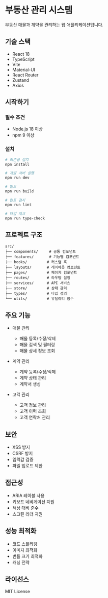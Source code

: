 # 부동산 관리 시스템

부동산 매물과 계약을 관리하는 웹 애플리케이션입니다.

## 기술 스택

- React 18
- TypeScript
- Vite
- Material-UI
- React Router
- Zustand
- Axios

## 시작하기

### 필수 조건

- Node.js 18 이상
- npm 9 이상

### 설치

```bash
# 의존성 설치
npm install

# 개발 서버 실행
npm run dev

# 빌드
npm run build

# 린트 검사
npm run lint

# 타입 체크
npm run type-check
```

## 프로젝트 구조

```
src/
├── components/     # 공통 컴포넌트
├── features/       # 기능별 컴포넌트
├── hooks/         # 커스텀 훅
├── layouts/       # 레이아웃 컴포넌트
├── pages/         # 페이지 컴포넌트
├── routes/        # 라우팅 설정
├── services/      # API 서비스
├── store/         # 상태 관리
├── types/         # 타입 정의
└── utils/         # 유틸리티 함수
```

## 주요 기능

- 매물 관리
  - 매물 등록/수정/삭제
  - 매물 검색 및 필터링
  - 매물 상세 정보 조회

- 계약 관리
  - 계약 등록/수정/삭제
  - 계약 상태 관리
  - 계약서 생성

- 고객 관리
  - 고객 정보 관리
  - 고객 이력 조회
  - 고객 연락처 관리

## 보안

- XSS 방지
- CSRF 방지
- 입력값 검증
- 파일 업로드 제한

## 접근성

- ARIA 레이블 사용
- 키보드 네비게이션 지원
- 색상 대비 준수
- 스크린 리더 지원

## 성능 최적화

- 코드 스플리팅
- 이미지 최적화
- 번들 크기 최적화
- 캐싱 전략

## 라이선스

MIT License
